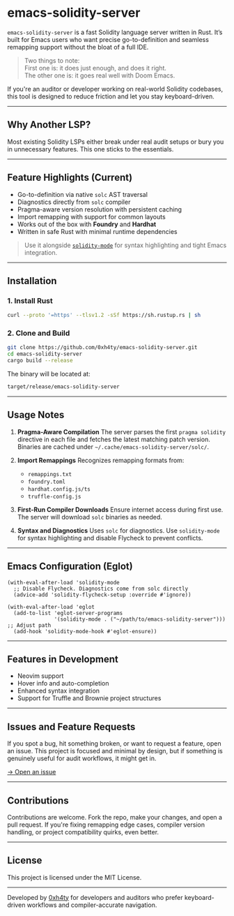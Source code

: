 # emacs-solidity-server

`emacs-solidity-server` is a fast Solidity language server written in Rust. It’s built for Emacs users who want precise go-to-definition and seamless remapping support without the bloat of a full IDE.

> Two things to note:<br>
> First one is: it does just enough, and does it right.<br>
> The other one is: it goes real well with Doom Emacs.

If you're an auditor or developer working on real-world Solidity codebases, this tool is designed to reduce friction and let you stay keyboard-driven.

---

## Why Another LSP?

Most existing Solidity LSPs either break under real audit setups or bury you in unnecessary features. This one sticks to the essentials.

---

## Feature Highlights (Current)

* Go-to-definition via native `solc` AST traversal
* Diagnostics directly from `solc` compiler
* Pragma-aware version resolution with persistent caching
* Import remapping with support for common layouts
* Works out of the box with **Foundry** and **Hardhat**
* Written in safe Rust with minimal runtime dependencies

> Use it alongside [`solidity-mode`](https://github.com/ethereum/emacs-solidity) for syntax highlighting and tight Emacs integration.

---

## Installation

### 1. Install Rust

```bash
curl --proto '=https' --tlsv1.2 -sSf https://sh.rustup.rs | sh
```

### 2. Clone and Build

```bash
git clone https://github.com/0xh4ty/emacs-solidity-server.git
cd emacs-solidity-server
cargo build --release
```

The binary will be located at:

```bash
target/release/emacs-solidity-server
```

---

## Usage Notes

1. **Pragma-Aware Compilation**
   The server parses the first `pragma solidity` directive in each file and fetches the latest matching patch version. Binaries are cached under `~/.cache/emacs-solidity-server/solc/`.

2. **Import Remappings**
   Recognizes remapping formats from:

   * `remappings.txt`
   * `foundry.toml`
   * `hardhat.config.js/ts`
   * `truffle-config.js`

3. **First-Run Compiler Downloads**
   Ensure internet access during first use. The server will download `solc` binaries as needed.

4. **Syntax and Diagnostics**
   Uses `solc` for diagnostics. Use `solidity-mode` for syntax highlighting and disable Flycheck to prevent conflicts.

---

## Emacs Configuration (Eglot)

```elisp
(with-eval-after-load 'solidity-mode
  ;; Disable Flycheck. Diagnostics come from solc directly
  (advice-add 'solidity-flycheck-setup :override #'ignore))

(with-eval-after-load 'eglot
  (add-to-list 'eglot-server-programs
               '(solidity-mode . ("~/path/to/emacs-solidity-server")))  ;; Adjust path
  (add-hook 'solidity-mode-hook #'eglot-ensure))
```

---

## Features in Development

* Neovim support
* Hover info and auto-completion
* Enhanced syntax integration
* Support for Truffle and Brownie project structures

---

## Issues and Feature Requests

If you spot a bug, hit something broken, or want to request a feature, open an issue.
This project is focused and minimal by design, but if something is genuinely useful for audit workflows, it might get in.

[→ Open an issue](https://github.com/0xh4ty/emacs-solidity-server/issues)

---

## Contributions

Contributions are welcome. Fork the repo, make your changes, and open a pull request.
If you're fixing remapping edge cases, compiler version handling, or project compatibility quirks, even better.

---

## License

This project is licensed under the MIT License.

---

Developed by [0xh4ty](https://x.com/0xh4ty) for developers and auditors who prefer keyboard-driven workflows and compiler-accurate navigation.
